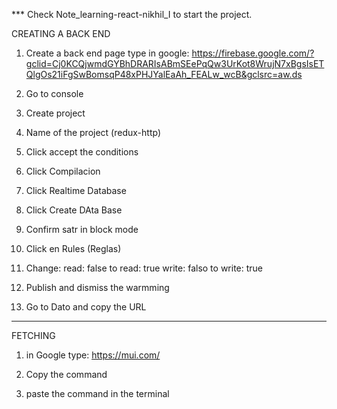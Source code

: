 \*\*\* Check Note_learning-react-nikhil_I to start the project.

CREATING A BACK END

1. Create a back end page
   type in google:
   https://firebase.google.com/?gclid=Cj0KCQjwmdGYBhDRARIsABmSEePqQw3UrKot8WrujN7xBgsIsETQlgOs21iFgSwBomsqP48xPHJYalEaAh_FEALw_wcB&gclsrc=aw.ds

2. Go to console

3. Create project

4. Name of the project (redux-http)

5. Click accept the conditions

6. Click Compilacion

7. Click Realtime Database

8. Click Create DAta Base

9. Confirm satr in block mode

10. Click en Rules (Reglas)

11. Change:
    read: false to read: true
    write: falso to write: true

12. Publish and dismiss the warmming

13. Go to Dato and copy the URL

---

FETCHING

1. in Google type:
   https://mui.com/

2. Copy the command

3. paste the command in the terminal
